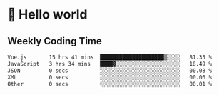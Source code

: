 # 🍻 Hello world

## Weekly Coding Time
<!--START_SECTION:waka-->

```txt
Vue.js       15 hrs 41 mins  ████████████████████▒░░░░   81.35 %
JavaScript   3 hrs 34 mins   ████▓░░░░░░░░░░░░░░░░░░░░   18.49 %
JSON         0 secs          ░░░░░░░░░░░░░░░░░░░░░░░░░   00.08 %
XML          0 secs          ░░░░░░░░░░░░░░░░░░░░░░░░░   00.06 %
Other        0 secs          ░░░░░░░░░░░░░░░░░░░░░░░░░   00.01 %
```

<!--END_SECTION:waka-->
